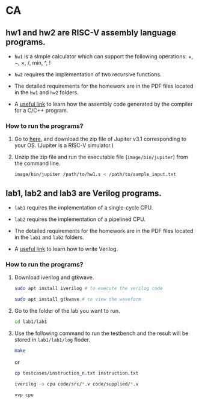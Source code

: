 # CA

## hw1 and hw2 are **RISC-V assembly language** programs.
* `hw1` is a simple calculator which can support the following operations: +, −, ×, /, min, ^, !

* `hw2` requires the implementation of two recursive functions.

* The detailed requirements for the homework are in the PDF files located in the `hw1` and `hw2` folders.

* A [useful link](https://godbolt.org/) to learn how the assembly code generated by the compiler for a C/C++ program. 

### How to run the programs?
1. Go to [here](https://github.com/andrescv/Jupiter/releases), and download the zip file of Jupiter v3.1 corresponding to your OS. (Jupiter is a RISC-V simulator.)

2. Unzip the zip file and run the executable file (`image/bin/jupiter`) from  the command line.
    ```bash
    image/bin/jupiter /path/to/hw1.s < /path/to/sample_input.txt
    ```

## lab1, lab2 and lab3 are **Verilog** programs.
* `lab1` requires the implementation of a single-cycle CPU.

* `lab2` requires the implementation of a pipelined CPU.

* The detailed requirements for the homework are in the PDF files located in the `lab1` and `lab2` folders.

* A [useful link](https://hdlbits.01xz.net/wiki/Step_one) to learn how to write Verilog.

### How to run the programs?
1. Download iverilog and gtkwave.
    ```bash
    sudo apt install iverilog # to execute the verilog code

    sudo apt install gtkwave # to view the waveform
    ```

1. Go to the folder of the lab you want to run.
    ```bash
    cd lab1/lab1
    ```
2. Use the following command to run the testbench and the result will be stored in `lab1/lab1/log` floder.
    ```bash
    make
    ```
    or
    ```bash
    cp testcases/instruction_n.txt instruction.txt

    iverilog -o cpu code/src/*.v code/supplied/*.v

    vvp cpu
    ```